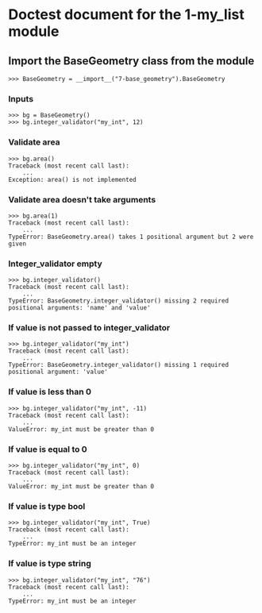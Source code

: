 # Doctest document for the 1-my_list module

## Import the BaseGeometry class from the module

    >>> BaseGeometry = __import__("7-base_geometry").BaseGeometry

### Inputs

    >>> bg = BaseGeometry()
    >>> bg.integer_validator("my_int", 12)

### Validate area

    >>> bg.area()
    Traceback (most recent call last):
        ...
    Exception: area() is not implemented

### Validate area doesn't take arguments

    >>> bg.area(1)
    Traceback (most recent call last):
        ...
    TypeError: BaseGeometry.area() takes 1 positional argument but 2 were given

### Integer_validator empty

    >>> bg.integer_validator()
    Traceback (most recent call last):
        ...
    TypeError: BaseGeometry.integer_validator() missing 2 required positional arguments: 'name' and 'value'

### If value is not passed to integer_validator

    >>> bg.integer_validator("my_int")
    Traceback (most recent call last):
        ...
    TypeError: BaseGeometry.integer_validator() missing 1 required positional argument: 'value'

### If value is less than 0

    >>> bg.integer_validator("my_int", -11)
    Traceback (most recent call last):
        ...
    ValueError: my_int must be greater than 0

### If value is equal to 0

    >>> bg.integer_validator("my_int", 0)
    Traceback (most recent call last):
        ...
    ValueError: my_int must be greater than 0

### If value is type bool

    >>> bg.integer_validator("my_int", True)
    Traceback (most recent call last):
        ...
    TypeError: my_int must be an integer

### If value is type string

    >>> bg.integer_validator("my_int", "76")
    Traceback (most recent call last):
        ...
    TypeError: my_int must be an integer
